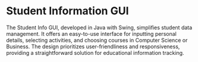  # Student Information GUI

The Student Info GUI, developed in Java with Swing, simplifies student data management. It offers an easy-to-use interface for inputting personal details, selecting activities, and choosing courses in Computer Science or Business. The design prioritizes user-friendliness and responsiveness, providing a straightforward solution for educational information tracking.






